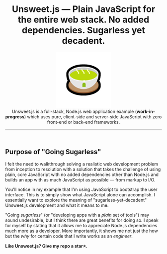 <h1 align="center">Unsweet.js — Plain JavaScript for the entire web stack. No added dependencies. Sugarless yet decadent. </h1>

<p align="center">
<img src="unsweet-tea.png" alt="unsweet-tea" width="180px" height="180px"/><br>
Unsweet.js is a full-stack, Node.js web application example (<b>work-in-progress</b>) which uses pure, client-side and server-side JavaScript with zero front-end or back-end frameworks.
</p>

<hr>
<br>

## Purpose of "Going Sugarless"
I felt the need to walkthrough solving a realistic web development problem from inception to resolution with a solution that takes the challenge of using plain, core JavaScript with no added dependencies other than Node.js and builds an app with as much JavaScript as possible — from markup to I/O. 

You'll notice in my example that I'm using JavaScript to bootstrap the user interface. This is to simply show what JavaScript alone can accomplish. I essentially want to explore the meaning of "sugarless-yet-decadent" Unsweet.js development and what it means to me.

"Going *sugarless*" (or "developing apps with a *plain* set of tools") may sound undesirable, but I think there are great benefits for doing so. I speak for myself by stating that it allows me to appreciate Node.js dependencies much more as a developer. More importantly, it shows me not just the how but the *why* for certain code that I write works as an *engineer*. 

**Like Unsweet.js? Give my repo a star⭐.**
